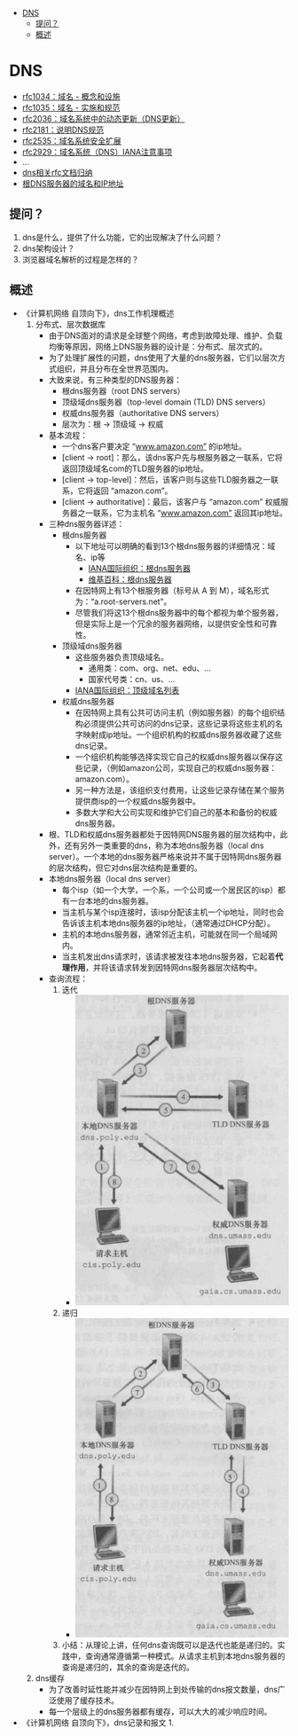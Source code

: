 <!-- TOC -->

- [DNS](#dns)
    - [提问？](#提问)
    - [概述](#概述)

<!-- /TOC -->

# DNS

- [rfc1034：域名 - 概念和设施](https://tools.ietf.org/html/rfc1034)
- [rfc1035：域名 - 实施和规范](https://tools.ietf.org/html/rfc1035)
- [rfc2036：域名系统中的动态更新（DNS更新）](https://tools.ietf.org/html/rfc2136)
- [rfc2181：说明DNS规范](https://tools.ietf.org/html/rfc2181)
- [rfc2535：域名系统安全扩展](https://tools.ietf.org/html/rfc2535)
- [rfc2929：域名系统（DNS）IANA注意事项](https://tools.ietf.org/html/rfc2929)
- ...
- [dns相关rfc文档归纳](https://www.isc.org/community/rfcs/dns/)
- [根DNS服务器的域名和IP地址](https://www.iana.org/domains/root/servers)

## 提问？

1. dns是什么，提供了什么功能，它的出现解决了什么问题？
2. dns架构设计？
2. 浏览器域名解析的过程是怎样的？

## 概述

- 《计算机网络 自顶向下》，dns工作机理概述
    1. 分布式、层次数据库
        - 由于DNS面对的请求是全球整个网络，考虑到故障处理、维护、负载均衡等原因，网络上DNS服务器的设计是：分布式、层次式的。
        - 为了处理扩展性的问题，dns使用了大量的dns服务器，它们以层次方式组织，并且分布在全世界范围内。
        - 大致来说，有三种类型的DNS服务器：
            - 根dns服务器（root DNS servers）
            - 顶级域dns服务器（top-level domain (TLD) DNS servers）
            - 权威dns服务器（authoritative DNS servers）
            - 层次为：根 → 顶级域 → 权威
        - 基本流程：
            - 一个dns客户要决定 “www.amazon.com” 的ip地址。
            - [client → root]：那么，该dns客户先与根服务器之一联系，它将返回顶级域名com的TLD服务器的ip地址。
            - [client → top-level]：然后，该客户则与这些TLD服务器之一联系，它将返回 “amazon.com”。
            - [client → authoritative]：最后，该客户与 “amazon.com” 权威服务器之一联系，它为主机名 “www.amazon.com” 返回其ip地址。
        - 三种dns服务器详述：
            - 根dns服务器
                - 以下地址可以明确的看到13个根dns服务器的详细情况：域名、ip等
                    - [IANA国际组织：根dns服务器](https://www.iana.org/domains/root/servers)
                    - [维基百科：根dns服务器](https://en.wikipedia.org/wiki/Root_name_server)
                - 在因特网上有13个根服务器（标号从 A 到 M），域名形式为：“a.root-servers.net”。
                - 尽管我们将这13个根dns服务器中的每个都视为单个服务器，但是实际上是一个冗余的服务器网络，以提供安全性和可靠性。
            - 顶级域dns服务器
                - 这些服务器负责顶级域名。
                    - 通用类：com、org、net、edu、...
                    - 国家代号类：cn、us、...
                - [IANA国际组织：顶级域名列表](https://www.iana.org/domains/root/db)
            - 权威dns服务器
                - 在因特网上具有公共可访问主机（例如服务器）的每个组织结构必须提供公共可访问的dns记录，这些记录将这些主机的名字映射成ip地址。一个组织机构的权威dns服务器收藏了这些dns记录。
                - 一个组织机构能够选择实现它自己的权威dns服务器以保存这些记录，（例如amazon公司，实现自己的权威dns服务器：amazon.com）。
                - 另一种方法是，该组织支付费用，让这些记录存储在某个服务提供商isp的一个权威dns服务器中。
                - 多数大学和大公司实现和维护它们自己的基本和备份的权威dns服务器。
        - 根、TLD和权威dns服务器都处于因特网DNS服务器的层次结构中，此外，还有另外一类重要的dns，称为本地dns服务器（local dns server）。一个本地的dns服务器严格来说并不属于因特网dns服务器的层次结构，但它对dns层次结构是重要的。
        - 本地dns服务器（local dns server）
            - 每个isp（如一个大学，一个系，一个公司或一个居民区的isp）都有一台本地的dns服务器。
            - 当主机与某个isp连接时，该isp分配该主机一个ip地址，同时也会告诉该主机本地dns服务器的ip地址，（通常通过DHCP分配）。
            - 主机的本地dns服务器，通常邻近主机，可能就在同一个局域网内。
            - 当主机发出dns请求时，该请求被发往本地dns服务器，它起着**代理作用**，并将该请求转发到因特网dns服务器层次结构中。
        - 查询流程：
            1. 迭代
                - ![dns_iteration.png](./assets/dns_iteration.png)
            2. 递归
                - ![dns_recursion](./assets/dns_recursion.png)
            3. 小结：从理论上讲，任何dns查询既可以是迭代也能是递归的。实践中，查询通常遵循第一种模式。从请求主机到本地dns服务器的查询是递归的，其余的查询是迭代的。
    2. dns缓存
        - 为了改善时延性能并减少在因特网上到处传输的dns报文数量，dns广泛使用了缓存技术。
        - 每一个层级上的dns服务器都有缓存，可以大大的减少响应时间。
- 《计算机网络 自顶向下》，dns记录和报文
    1. 
